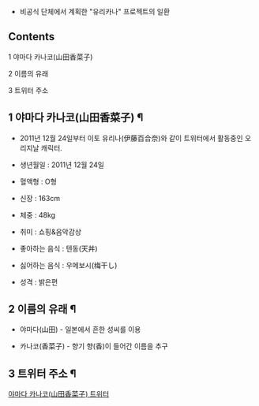   * 비공식 단체에서 계획한 "유리카나" 프로젝트의 일환  

## Contents

    

1 야마다 카나코(山田香菜子)

2 이름의 유래

3 트위터 주소

## 1 야마다 카나코(山田香菜子) ¶

  * 2011년 12월 24일부터 이토 유리나(伊藤百合奈)와 같이 트위터에서 활동중인 오리지날 캐릭터.  

  * 생년월일 : 2011년 12월 24일  

  * 혈액형 : O형  

  * 신장 : 163cm  

  * 체중 : 48kg  

  * 취미 : 쇼핑&음악감상  

  * 좋아하는 음식 : 텐동(天丼)  

  * 싫어하는 음식 : 우메보시(梅干し)  

  * 성격 : 밝은편  

## 2 이름의 유래 ¶

  * 야마다(山田) - 일본에서 흔한 성씨를 이용  

  * 카나코(香菜子) - 향기 향(香)이 들어간 이름을 추구  

## 3 트위터 주소 ¶

[ 야마다 카나코(山田香菜子) 트위터](https://twitter.com/#!/yama_kanako/)

